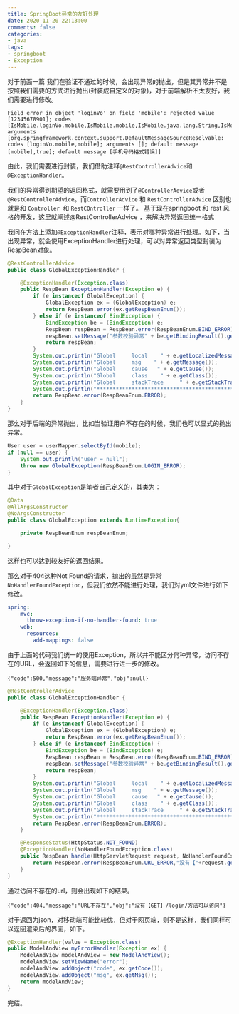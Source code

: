 ```yaml
---
title: SpringBoot异常的友好处理
date: 2020-11-20 22:13:00
comments: false
categories: 
- java
tags:
- springboot
- Exception
---
```


对于前面一篇 我们在验证不通过的时候，会出现异常的抛出，但是其异常并不是按照我们需要的方式进行抛出(封装成自定义的对象)，对于前端解析不太友好，我们需要进行修改。
```shell
Field error in object 'loginVo' on field 'mobile': rejected value [12345678901]; codes [IsMobile.loginVo.mobile,IsMobile.mobile,IsMobile.java.lang.String,IsMobile]; arguments [org.springframework.context.support.DefaultMessageSourceResolvable: codes [loginVo.mobile,mobile]; arguments []; default message [mobile],true]; default message [手机号码格式错误]]
```

由此，我们需要进行封装，我们借助注释`@RestControllerAdvice`和`@ExceptionHandler`。

我们的异常得到期望的返回格式，就需要用到了`@ControllerAdvice`或者`@RestControllerAdvice`。而`ControllerAdvice` 和 `RestControllerAdvice` 区别也就是和 `Controller `和 `RestCOntroller` 一样了。
基于现在springboot 和 rest 风格的开发，这里就阐述@RestControllerAdvice ，来解决异常返回统一格式

我问在方法上添加`@ExceptionHandler`注释，表示对哪种异常进行处理。如下，当出现异常，就会使用ExceptionHandler进行处理，可以对异常返回类型封装为RespBean对象。

```java
@RestControllerAdvice
public class GlobalExceptionHandler {

    @ExceptionHandler(Exception.class)
    public RespBean ExceptionHandler(Exception e) {
        if (e instanceof GlobalException) {
            GlobalException ex = (GlobalException) e;
            return RespBean.error(ex.getRespBeanEnum());
        } else if (e instanceof BindException) {
            BindException be = (BindException) e;
            RespBean respBean = RespBean.error(RespBeanEnum.BIND_ERROR);
            respBean.setMessage("参数校验异常" + be.getBindingResult().getAllErrors().get(0).getDefaultMessage());
            return respBean;
        }
        System.out.println("Global     local    " + e.getLocalizedMessage());
        System.out.println("Global     msg    " + e.getMessage());
        System.out.println("Global     cause   " + e.getCause());
        System.out.println("Global     class    " + e.getClass());
        System.out.println("Global     stackTrace     " + e.getStackTrace().getClass());
        System.out.println("***********************************************");
        return RespBean.error(RespBeanEnum.ERROR);
    }
}
```

那么对于后端的异常抛出，比如当验证用户不存在的时候，我们也可以显式的抛出异常。

```java
User user = userMapper.selectById(mobile);
if (null == user) {
    System.out.println("user = null");
    throw new GlobalException(RespBeanEnum.LOGIN_ERROR);
}
```

其中对于`GlobalException`是笔者自己定义的，其类为：

```java
@Data
@AllArgsConstructor
@NoArgsConstructor
public class GlobalException extends RuntimeException{

    private RespBeanEnum respBeanEnum;

}
```

这样也可以达到较友好的返回结果。

那么对于404这种Not Found的请求，抛出的虽然是异常`NoHandlerFoundException`，但我们依然不能进行处理，我们对yml文件进行如下修改。

```yml
spring: 
    mvc:
      throw-exception-if-no-handler-found: true
    web:
      resources:
        add-mappings: false
```

由于上面的代码我们统一的使用Exception，所以并不能区分何种异常，访问不存在的URL，会返回如下的信息，需要进行进一步的修改。

```shell
{"code":500,"message":"服务端异常","obj":null}
```

```java
@RestControllerAdvice
public class GlobalExceptionHandler {

    @ExceptionHandler(Exception.class)
    public RespBean ExceptionHandler(Exception e) {
        if (e instanceof GlobalException) {
            GlobalException ex = (GlobalException) e;
            return RespBean.error(ex.getRespBeanEnum());
        } else if (e instanceof BindException) {
            BindException be = (BindException) e;
            RespBean respBean = RespBean.error(RespBeanEnum.BIND_ERROR);
            respBean.setMessage("参数校验异常" + be.getBindingResult().getAllErrors().get(0).getDefaultMessage());
            return respBean;
        }
        System.out.println("Global     local    " + e.getLocalizedMessage());
        System.out.println("Global     msg    " + e.getMessage());
        System.out.println("Global     cause   " + e.getCause());
        System.out.println("Global     class    " + e.getClass());
        System.out.println("Global     stackTrace     " + e.getStackTrace().getClass());
        System.out.println("***********************************************");
        return RespBean.error(RespBeanEnum.ERROR);
    }

    @ResponseStatus(HttpStatus.NOT_FOUND)
    @ExceptionHandler(NoHandlerFoundException.class)
    public RespBean handle(HttpServletRequest request, NoHandlerFoundException e) {
        return RespBean.error(RespBeanEnum.URL_ERROR,"没有【"+request.getMethod()+"】"+request.getRequestURI()+"方法可以访问");
    }
}
```

通过访问不存在的url，则会出现如下的结果。

```shell
{"code":404,"message":"URL不存在","obj":"没有【GET】/login/方法可以访问"}
```

对于返回为json，对移动端可能比较优，但对于网页端，则不是这样，我们同样可以返回渲染后的界面，如下。

```java
@ExceptionHandler(value = Exception.class)
public ModelAndView myErrorHandler(Exception ex) {
    ModelAndView modelAndView = new ModelAndView();
    modelAndView.setViewName("error");
    modelAndView.addObject("code", ex.getCode());
    modelAndView.addObject("msg", ex.getMsg());
    return modelAndView;
}
```

完结。

